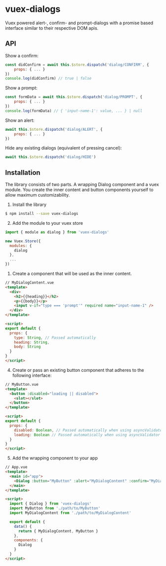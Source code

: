 vuex-dialogs
====
Vuex powered alert-, confirm- and prompt-dialogs with a promise based interface similar to their respective DOM apis.


API
-------------
Show a confirm:
```javascript
const didConfirm = await this.$store.dispatch('dialog/CONFIRM', {
    props: { ... }
})
console.log(didConfirm) // true | false
```
Show a prompt:
```javascript
const formData = await this.$store.dispatch('dialog/PROMPT', {
    props: { ... }
})
console.log(formData) // { 'input-name-1': value, ... } | null
```
Show an alert:
```javascript
await this.$store.dispatch('dialog/ALERT', {
    props: { ... }
})
```
Hide any existing dialogs (equivalent of pressing cancel):
```javascript
await this.$store.dispatch('dialog/HIDE')
```

Installation
-------------
The library consists of two parts. A wrapping Dialog component and a vuex module. You create the inner content and button components yourself to allow maximum customizability.

1. Install the library
```bash
$ npm install --save vuex-dialogs
```

2. Add the module to your vuex store
```javascript
import { module as dialog } from 'vuex-dialogs'

new Vuex.Store({
  modules: {
    dialog
  },
  ...
})
```
1. Create a component that will be used as the inner content.
```html
// MyDialogContent.vue
<template>
  <div>
    <h2>{{heading}}</h2>
    <p>{{body}}</p>
    <input v-if="type === 'prompt'" required name="input-name-1" />
  </div>
</template>

<script>
export default {
  props: {
    type: String, // Passed automatically
    heading: String,
    body: String
  }
}
</script>
```
4. Create or pass an existing button component that adheres to the following interface:
```html
// MyButton.vue
<template>
  <button :disabled="loading || disabled">
    <slot></slot>
  </button>
</template>

<script>
export default {
  props: {
    disabled: Boolean, // Passed automatically when using asyncValidator on prompts
    loading: Boolean // Passed automatically when using asyncValidator on prompts
  }
}
</script>
```

5. Add the wrapping component to your app 
<!-- -->
```html
// App.vue
<template>
  <main id="app">
    <Dialog :button="MyButton" :alert="MyDialogContent" :confirm="MyDialogContent" :prompt="MyDialogContent" />
  </main>
</template>

<script>
  import { Dialog } from 'vuex-dialogs'
  import MyButton from './path/to/MyButton'
  import MyDialogContent from './path/to/MyDialogContent'

  export default {
    data() {
      return { MyDialogContent, MyButton }
    },
    components: {
      Dialog
    }
  }
</script>
```